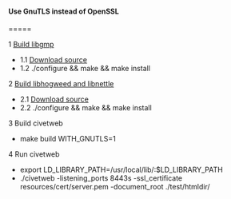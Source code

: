 #### Use GnuTLS instead of OpenSSL
=====

1 [Build libgmp](https://gmplib.org)

 - 1.1 [Download source](https://gmplib.org/#DOWNLOAD)
 - 1.2 ./configure && make && make install

2 [Build libhogweed and libnettle](https://www.lysator.liu.se/~nisse/nettle/)

 - 2.1 [Download source](https://ftp.gnu.org/gnu/nettle/)
 - 2.2 ./configure && make && make install

3 Build civetweb

 - make build WITH_GNUTLS=1

4 Run civetweb
 - export LD_LIBRARY_PATH=/usr/local/lib/:$LD_LIBRARY_PATH
 - ./civetweb  -listening_ports 8443s  -ssl_certificate resources/cert/server.pem  -document_root ./test/htmldir/
